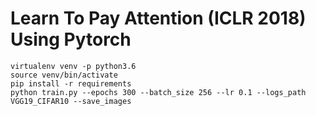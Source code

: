 # Learn To Pay Attention (ICLR 2018) Using Pytorch

~~~~
virtualenv venv -p python3.6
source venv/bin/activate
pip install -r requirements
python train.py --epochs 300 --batch_size 256 --lr 0.1 --logs_path VGG19_CIFAR10 --save_images

